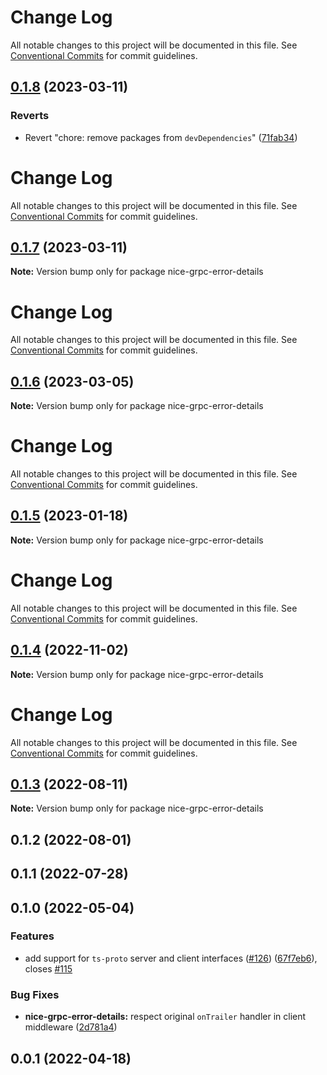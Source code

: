 # Change Log

All notable changes to this project will be documented in this file. See
[Conventional Commits](https://conventionalcommits.org) for commit guidelines.

## [0.1.8](https://github.com/deeplay-io/nice-grpc/compare/nice-grpc-error-details@0.1.7...nice-grpc-error-details@0.1.8) (2023-03-11)

### Reverts

- Revert "chore: remove packages from `devDependencies`"
  ([71fab34](https://github.com/deeplay-io/nice-grpc/commit/71fab34517b689aabadf42cef9cce796ea86647a))

# Change Log

All notable changes to this project will be documented in this file. See
[Conventional Commits](https://conventionalcommits.org) for commit guidelines.

## [0.1.7](https://github.com/deeplay-io/nice-grpc/compare/nice-grpc-error-details@0.1.6...nice-grpc-error-details@0.1.7) (2023-03-11)

**Note:** Version bump only for package nice-grpc-error-details

# Change Log

All notable changes to this project will be documented in this file. See
[Conventional Commits](https://conventionalcommits.org) for commit guidelines.

## [0.1.6](https://github.com/deeplay-io/nice-grpc/compare/nice-grpc-error-details@0.1.5...nice-grpc-error-details@0.1.6) (2023-03-05)

**Note:** Version bump only for package nice-grpc-error-details

# Change Log

All notable changes to this project will be documented in this file. See
[Conventional Commits](https://conventionalcommits.org) for commit guidelines.

## [0.1.5](https://github.com/deeplay-io/nice-grpc/compare/nice-grpc-error-details@0.1.4...nice-grpc-error-details@0.1.5) (2023-01-18)

**Note:** Version bump only for package nice-grpc-error-details

# Change Log

All notable changes to this project will be documented in this file. See
[Conventional Commits](https://conventionalcommits.org) for commit guidelines.

## [0.1.4](https://github.com/deeplay-io/nice-grpc/compare/nice-grpc-error-details@0.1.3...nice-grpc-error-details@0.1.4) (2022-11-02)

**Note:** Version bump only for package nice-grpc-error-details

# Change Log

All notable changes to this project will be documented in this file. See
[Conventional Commits](https://conventionalcommits.org) for commit guidelines.

## [0.1.3](https://github.com/deeplay-io/nice-grpc/compare/nice-grpc-error-details@0.1.2...nice-grpc-error-details@0.1.3) (2022-08-11)

**Note:** Version bump only for package nice-grpc-error-details

## 0.1.2 (2022-08-01)

## 0.1.1 (2022-07-28)

## 0.1.0 (2022-05-04)

### Features

- add support for `ts-proto` server and client interfaces
  ([#126](https://github.com/deeplay-io/nice-grpc/issues/126))
  ([67f7eb6](https://github.com/deeplay-io/nice-grpc/commit/67f7eb613455426d6b63a4027132060a8a572f65)),
  closes [#115](https://github.com/deeplay-io/nice-grpc/issues/115)

### Bug Fixes

- **nice-grpc-error-details:** respect original `onTrailer` handler in client
  middleware
  ([2d781a4](https://github.com/deeplay-io/nice-grpc/commit/2d781a477911b1d8a4a7b2faae27c7374ade8076))

## 0.0.1 (2022-04-18)
